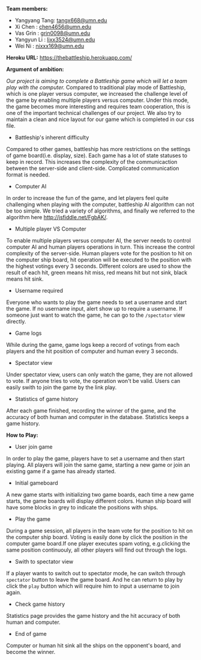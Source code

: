 __Team members:__

- Yangyang Tang: tangx668@umn.edu
- Xi Chen      : chen4656@umn.edu
- Vas Grin     : grin0098@umn.edu
- Yangyun Li   : lixx3524@umn.edu
- Wei Ni       : nixxx169@umn.edu


__Heroku URL:__ https://thebattleship.herokuapp.com/

__Argument of ambition:__

_Our project is aiming to complete a Battleship game which will let a team play with the computer._
Compared to traditional play mode of Battleship, which is one player versus computer, we increased the
challenge level of the game by enabling multiple players versus computer. Under this mode, the game becomes
more interesting and requires team cooperation, this is one of the important technical challenges of our project.
We also try to maintain a clean and nice layout for our game which is completed in our css file.

- Battleship's inherent difficulty

Compared to other games, battleship has more restrictions on the settings of game board(i.e. display, size).
Each game has a lot of state statuses to keep in record. This increases the complexity of the communicaction 
between the server-side and client-side. Complicated communication format is needed.


- Computer AI

In order to increase the fun of the game, and let players feel quite challenging when playing with the computer,
battleship AI algorithm can not be too simple. We tried a variety of algorithms, and finally we referred to the 
algorithm here http://jsfiddle.net/FgbAK/.


- Multiple player VS Computer

To enable multiple players versus computer AI, the server needs to control computer AI and human players operations 
in turn. This increase the control complexity of the server-side. 
Human players vote for the position to hit on the computer ship board, hit operation will be executed to the 
position with the highest votings every 3 seconds. Different colors are used to show the result of each hit, green 
means hit miss, red means hit but not sink, black means hit sink.


- Username required

Everyone who wants to play the game needs to set a username and start the game. If no username input, alert show up
to require a username. If someone just want to watch the game, he can go to the `/spectator` view directly.


- Game logs

While during the game, game logs keep a record of votings from each players and the hit position of computer and human
every 3 seconds.


- Spectator view

Under spectator view, users can only watch the game, they are not allowed to vote. If anyone tries to vote, the operation
won't be valid. Users can easily swith to join the game by the link play.


- Statistics of game history

After each game finished, recording the winner of the game, and the accuracy of both human and computer in the database. 
Statistics keeps a game history.


__How to Play:__

- User join game

In order to play the game, players have to set a username and then start playing. All players will join
the same game, starting a new game or join an existing game if a game has already started.


- Initial gameboard

A new game starts with initializing two game boards, each time a new game starts, the game boards will display
different colors. Human ship board will have some blocks in grey to indicate the positions with ships.


- Play the game

During a game session, all players in the team vote for the position to hit on the computer ship board. Voting
is easily done by click the position in the computer game board.If one player executes spam voting, e.g.clicking
the same position continuouly, all other players will find out through the logs.


- Swith to spectator view

If a player wants to switch out to spectator mode, he can switch through `spectator` button to leave the game board. 
And he can return to play by click the `play` button which will require him to input a username to join again.


- Check game history

Statistics page provides the game history and the hit accuracy of both human and computer.


- End of game

Computer or human hit sink all the ships on the opponent's board, and become the winner.
